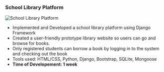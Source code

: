 ### School Library Platform
![School Library Platform](https://i.imgur.com/APQz8BH.png)
* Implemented and Developed a school library platform using Django Framework
* Created a user-friendly prototype library website so users can go and browse for books.
* Only registered students can borrow a book by logging in to the system and checking out the book
* Tools used: HTML/CSS, Python, Django, Bootstrap, SQLite, Mongoose
* **Time of Developement: 1 week**
